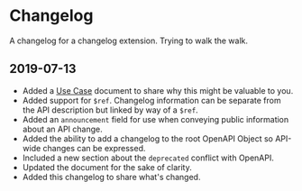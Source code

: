 # Changelog

A changelog for a changelog extension. Trying to walk the walk.

## 2019-07-13

- Added a [Use Case](./use-cases.md) document to share why this might be valuable to you.
- Added support for `$ref`. Changelog information can be separate from the API description but linked by way of a `$ref`.
- Added an `announcement` field for use when conveying public information about an API change.
- Added the ability to add a changelog to the root OpenAPI Object so API-wide changes can be expressed.
- Included a new section about the `deprecated` conflict with OpenAPI.
- Updated the document for the sake of clarity.
- Added this changelog to share what's changed.
